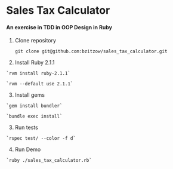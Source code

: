 # Sales Tax Calculator
#### An exercise in TDD in OOP Design in Ruby

1.   Clone repository

        `git clone git@github.com:bzitzow/sales_tax_calculator.git`

2.   Install Ruby 2.1.1

    `rvm install ruby-2.1.1`

    `rvm --default use 2.1.1`

3.   Install gems

    `gem install bundler`

    `bundle exec install`

3.   Run tests

    `rspec test/ --color -f d`

4.   Run Demo

    `ruby ./sales_tax_calculator.rb`
